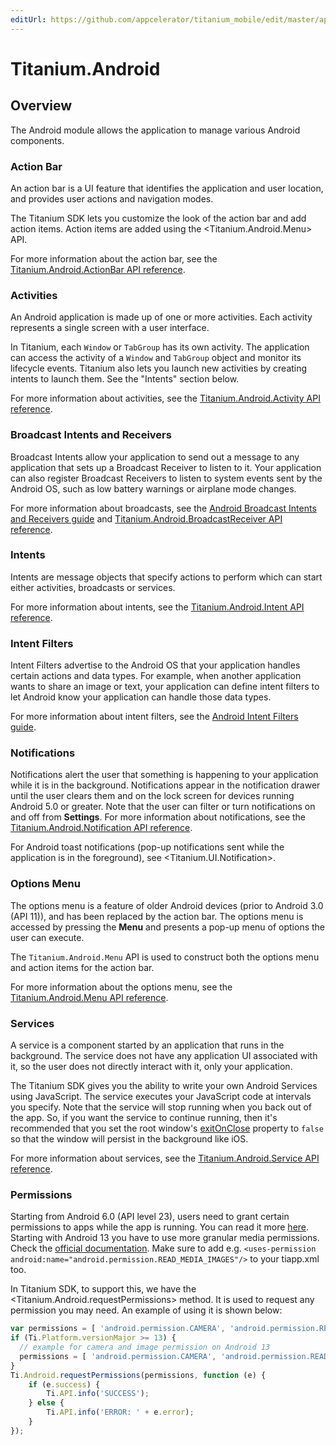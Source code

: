 ```yaml
---
editUrl: https://github.com/appcelerator/titanium_mobile/edit/master/apidoc/Titanium/Android/Android.yml
---
```

# Titanium.Android

<TypeHeader/>

## Overview

The Android module allows the application to manage various Android components.

### Action Bar

An action bar is a UI feature that identifies the application and user location, and
provides user actions and navigation modes.

The Titanium SDK lets you customize the look of the action bar and add action items.
Action items are added using the <Titanium.Android.Menu> API.

For more information about the action bar, see the
[Titanium.Android.ActionBar API reference](Titanium.Android.ActionBar).

### Activities

An Android application is made up of one or more activities. Each activity represents a single screen
with a user interface.

In Titanium, each `Window` or `TabGroup` has its own activity. The application
can access the activity of a `Window` and `TabGroup` object and monitor its lifecycle events.
Titanium also lets you launch new activities by creating intents to launch them.
See the "Intents" section below.

For more information about activities, see the
[Titanium.Android.Activity API reference](Titanium.Android.Activity).

### Broadcast Intents and Receivers

Broadcast Intents allow your application to send out a message to any application that sets up
a Broadcast Receiver to listen to it. Your application can also register Broadcast Receivers
to listen to system events sent by the Android OS, such as low battery warnings or airplane
mode changes.

For more information about broadcasts, see the
[Android Broadcast Intents and Receivers guide](https://titaniumsdk.com/guide/Titanium_SDK/Titanium_SDK_How-tos/Platform_API_Deep_Dives/Android_API_Deep_Dives/Android_Broadcast_Intents_and_Receivers.html)
and [Titanium.Android.BroadcastReceiver API reference](Titanium.Android.BroadcastReceiver).

### Intents

Intents are message objects that specify actions to perform which can start either activities,
broadcasts or services.

For more information about intents, see the
[Titanium.Android.Intent API reference](Titanium.Android.Intent).

### Intent Filters

Intent Filters advertise to the Android OS that your application handles certain actions and
data types. For example, when another application wants to share an image or text, your application
can define intent filters to let Android know your application can handle those data types.

For more information about intent filters, see the
[Android Intent Filters guide](https://titaniumsdk.com/guide/Titanium_SDK/Titanium_SDK_How-tos/Platform_API_Deep_Dives/Android_API_Deep_Dives/Android_Intent_Filters.html).

### Notifications

Notifications alert the user that something is happening to your application while it is
in the background. Notifications appear in the notification drawer until the user
clears them and on the lock screen for devices running Android 5.0 or greater.
Note that the user can filter or turn notifications on and off from **Settings**.
For more information about notifications, see the
[Titanium.Android.Notification API reference](Titanium.Android.Notification).

For Android toast notifications (pop-up notifications sent while the application is in the
foreground), see <Titanium.UI.Notification>.

### Options Menu

The options menu is a feature of older Android devices (prior to Android 3.0 (API 11)), and has been
replaced by the action bar. The options menu is accessed by pressing the **Menu** and presents
a pop-up menu of options the user can execute.

The `Titanium.Android.Menu` API is used to construct both the options menu and action items for
the action bar.

For more information about the options menu, see the
[Titanium.Android.Menu API reference](Titanium.Android.Menu).

### Services

A service is a component started by an application that runs in the background. The service
does not have any application UI associated with it, so the user does not directly interact
with it, only your application.

The Titanium SDK gives you the ability to write your own Android Services using JavaScript.
The service executes your JavaScript code at intervals you specify. Note that the service
will stop running when you back out of the app. So, if you want the service to continue running,
then it's recommended that you set the root window's [exitOnClose](Titanium.UI.Window.exitOnClose)
property to `false` so that the window will persist in the background like iOS.

For more information about services, see the
[Titanium.Android.Service API reference](Titanium.Android.Service).

### Permissions

Starting from Android 6.0 (API level 23), users need to grant certain permissions to apps while the
app is running. You can read it more [here](https://developer.android.com/training/permissions/requesting.html).
Starting with Android 13 you have to use more granular media permissions. Check the [official documentation](https://developer.android.com/about/versions/13/behavior-changes-13#granular-media-permissions).
Make sure to add e.g. `<uses-permission android:name="android.permission.READ_MEDIA_IMAGES"/>` to your tiapp.xml too.

In Titanium SDK, to support this, we have the <Titanium.Android.requestPermissions> method. It is used to
request any permission you may need. An example of using it is shown below:

``` js
var permissions = [ 'android.permission.CAMERA', 'android.permission.READ_EXTERNAL_STORAGE', 'android.permission.WRITE_EXTERNAL_STORAGE' ];
if (Ti.Platform.versionMajor >= 13) {
  // example for camera and image permission on Android 13
  permissions = [ 'android.permission.CAMERA', 'android.permission.READ_MEDIA_IMAGES' ]
}
Ti.Android.requestPermissions(permissions, function (e) {
    if (e.success) {
        Ti.API.info('SUCCESS');
    } else {
        Ti.API.info('ERROR: ' + e.error);
    }
});
```

<ApiDocs/>
